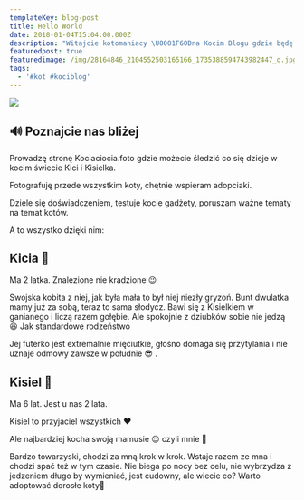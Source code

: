 ```yaml
---
templateKey: blog-post
title: Hello World
date: 2018-01-04T15:04:00.000Z
description: "Witajcie kotomaniacy \U0001F60Dna Kocim Blogu gdzie będę pisać o kotkach i dla kotków, nie zabraknie tu wpisów dla ich sługusów. \U0001F606 "
featuredpost: true
featuredimage: /img/28164846_2104552503165166_1735388594743982447_o.jpg
tags:
  - '#kot #kociblog'
---
```

![](/img/28164846_2104552503165166_1735388594743982447_o.jpg)

## 🔊 Poznajcie nas bliżej

Prowadzę stronę Kociaciocia.foto gdzie możecie śledzić co się dzieje w kocim świecie Kici i Kisielka.

Fotografuję przede wszystkim koty, chętnie wspieram adopciaki. 

Dziele się doświadczeniem, testuje kocie gadżety, poruszam ważne tematy na temat kotów.

A to wszystko dzięki nim:

## Kicia  🐾

 Ma 2 latka. Znalezione nie kradzione 😉

Swojska kobita z niej,  jak była mała to był niej niezły gryzoń. Bunt dwulatka mamy już za sobą, teraz to sama słodycz. Bawi się z Kisielkiem w ganianego i liczą razem gołębie. Ale spokojnie z dziubków sobie nie jedzą 😆 Jak standardowe rodzeństwo 

Jej futerko jest extremalnie mięciutkie, głośno domaga się przytylania i nie uznaje odmowy zawsze w południe 😎 .

## Kisiel  🐾

Ma 6 lat. Jest u nas 2 lata.

Kisiel to przyjaciel wszystkich ❤️

Ale najbardziej kocha swoją mamusie 😍 czyli mnie 💪

Bardzo towarzyski, chodzi za mną krok w krok. Wstaje razem ze mna i chodzi spać też w tym czasie. Nie biega po nocy bez celu, nie wybrzydza z jedzeniem długo by wymieniać, jest cudowny, ale wiecie co? Warto adoptować dorosłe koty🐾
